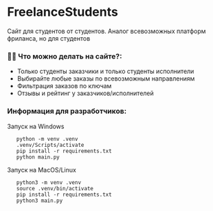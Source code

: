 # FreelanceStudents

Сайт для студентов от студентов. Аналог всевозможных платформ фриланса, но для студентов

### :man_technologist: Что можно делать на сайте?:

- Только студенты заказчики и только студенты исполнители
- Выбирайте любые заказы по всевозможным направлениям
- Фильтрация заказов по ключам
- Отзывы и рейтинг у заказчиков/исполнителей

### Информация для разработчиков:

Запуск на Windows

```
   python -m venv .venv
   .venv/Scripts/activate
   pip install -r requirements.txt
   python main.py
```

Запуск на MacOS/Linux

```
   python3 -m venv .venv
   source .venv/bin/activate
   pip install -r requirements.txt
   python3 main.py
```
